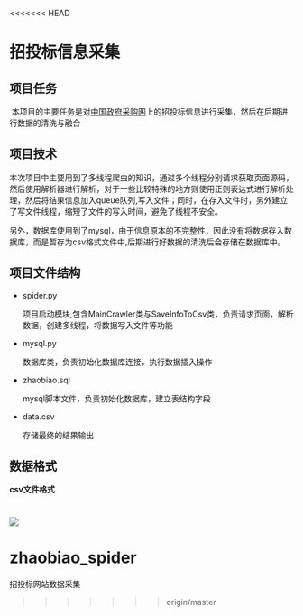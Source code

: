 <<<<<<< HEAD
# 招投标信息采集

## 项目任务

​	本项目的主要任务是对[中国政府采购网]([http://www.ccgp.gov.cn](http://www.ccgp.gov.cn/))上的招投标信息进行采集，然后在后期进行数据的清洗与融合

## 项目技术

​	本次项目中主要用到了多线程爬虫的知识，通过多个线程分别请求获取页面源码，然后使用解析器进行解析，对于一些比较特殊的地方则使用正则表达式进行解析处理，然后将结果信息加入queue队列,写入文件；同时，在存入文件时，另外建立了写文件线程，缩短了文件的写入时间，避免了线程不安全。

​	另外，数据库使用到了mysql，由于信息原本的不完整性，因此没有将数据存入数据库，而是暂存为csv格式文件中,后期进行好数据的清洗后会存储在数据库中。

## 项目文件结构

- spider.py

  项目启动模块,包含MainCrawler类与SaveInfoToCsv类，负责请求页面，解析数据，创建多线程，将数据写入文件等功能

- mysql.py

  数据库类，负责初始化数据库连接，执行数据插入操作

- zhaobiao.sql

  mysql脚本文件，负责初始化数据库，建立表结构字段

- data.csv

  存储最终的结果输出

  

## 数据格式

**csv文件格式**

![](https://i.loli.net/2019/06/09/5cfc690e6e98d37057.png)
=======
# zhaobiao_spider
招投标网站数据采集
>>>>>>> origin/master
